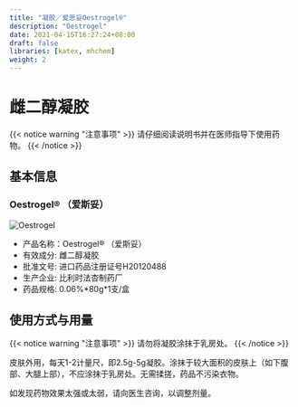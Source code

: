 ```yaml
---
title: "凝胶／爱思妥Oestrogel®"
description: "Oestrogel"
date: 2021-04-15T16:27:24+08:00
draft: false
libraries: [katex, mhchem]
weight: 2
---
```


# 雌二醇凝胶

{{< notice warning "注意事项" >}}
请仔细阅读说明书并在医师指导下使用药物。
{{< /notice >}}

## 基本信息

### Oestrogel® （爱斯妥）

![Oestrogel](/images/Oestrogel.jpg)

- 产品名称：Oestrogel® （爱斯妥）
- 有效成分: 雌二醇凝胶
- 批准文号: 进口药品注册证号H20120488
- 生产企业: 比利时法杏制药厂
- 药品规格: 0.06%\*80g*1支/盒


## 使用方式与用量

{{< notice warning "注意事项" >}}
请勿将凝胶涂抹于乳房处。
{{< /notice >}}

皮肤外用，每天1-2计量尺，即2.5g-5g凝胶。涂抹于较大面积的皮肤上（如下腹部、大腿上部），不应涂抹于乳房处。无需揉搓，药品不污染衣物。

如发现药物效果太强或太弱，请向医生咨询，以调整剂量。